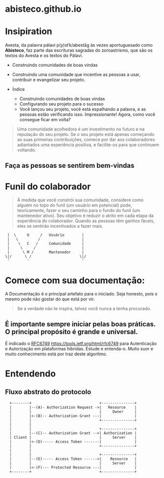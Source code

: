 # abisteco.github.io
# Insipiration

Avesta, da palavra pálavi p(y)stʾk/abestāg às vezes aportuguesado como **Abisteco**, faz parte das escrituras sagradas do zoroastrismo, que são os textos do Avesta e os textos do Pálavi.

- Construindo comunidades de boas vindas
- Construindo uma comunidade que incentive as pessoas a usar, contribuir e evangelizar seu projeto.

- Índice
  - Construindo comunidades de boas vindas
  - Configurando seu projeto para o sucesso
  - Você lançou seu projeto, você está espalhando a palavra, e as pessoas estão verificando isso. Impressionante! Agora, como você consegue ficar em volta?


> Uma comunidade acolhedora é um investimento no futuro e na reputação do seu projeto. Se o seu projeto está apenas começando as suas primeiras contribuições, comece por dar aos colaboradores adiantados uma experiência positiva, e facilite-os para que continuem voltando.

## Faça as pessoas se sentirem bem-vindas

# Funil do colaborador

> À medida que você constrói sua comunidade, considere como alguém no topo do funil (um usuário em potencial) pode, teoricamente, fazer o seu caminho para o fundo do funil (um mantenedor ativo). Seu objetivo é reduzir o atrito em cada etapa da experiência do colaborador. Quando as pessoas têm ganhos fáceis, eles se sentirão incentivados a fazer mais.

```
 |  \     U     /   Usuário        |
 |   \         /                   |
 |    \   C   /     Comunidade     |
 |     \     /                     |
 |      \ M /       Mantenedor     |
\|/      \ /                      \|/
 '        '                        '
```
# Comece com sua documentação:

A Documentação é o principal artefato para o iniciado. Seja honesto, pois o mesmo pode não gostar do que está por vir.
> Se a verdade não te inspira, talvez você nunca a tenha procurado.

## É importante sempre iniciar pelas boas práticas. O principal propósito é grande e universal.

É indicado o [RFC6749](https://tools.ietf.org/html/rfc6749) https://tools.ietf.org/html/rfc6749 para Autenticação e Autorização em plataformas híbridas. Estude e entenda-o. Muito suor e muito conhecimento está por traz deste algoritmo.

# Entendendo

## Fluxo abstrato do protocolo

```
  +--------+                               +---------------+
  |        |--(A)- Authorization Request ->|   Resource    |
  |        |                               |     Owner     |
  |        |<-(B)-- Authorization Grant ---|               |
  |        |                               +---------------+
  |        |
  |        |                               +---------------+
  |        |--(C)-- Authorization Grant -->| Authorization |
  | Client |                               |     Server    |
  |        |<-(D)----- Access Token -------|               |
  |        |                               +---------------+
  |        |
  |        |                               +---------------+
  |        |--(E)----- Access Token ------>|    Resource   |
  |        |                               |     Server    |
  |        |<-(F)--- Protected Resource ---|               |
  +--------+                               +---------------+
```
